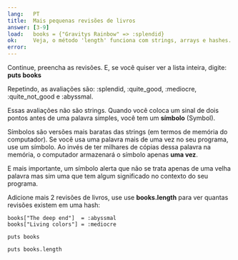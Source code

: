 ```yaml
---
lang:   PT
title:  Mais pequenas revisões de livros
answer: [3-9]
load:   books = {"Gravitys Rainbow" => :splendid}
ok:     Veja, o método 'length' funciona com strings, arrays e hashes.
error:
---
```


Continue, preencha as revisões. E, se você quiser ver a lista inteira, digite: __puts books__

Repetindo, as avaliações são: :splendid, :quite\_good, :mediocre, :quite\_not\_good e :abyssmal.

Essas avaliações não são strings. Quando você coloca um sinal de dois pontos antes de uma palavra simples, você tem um __símbolo__ (Symbol).

Símbolos são versões mais baratas das strings (em termos de memória do computador). Se você usa uma palavra mais de uma vez no seu programa, use um símbolo. Ao invés de ter milhares de cópias dessa palavra na memória, o computador armazenará o símbolo apenas __uma vez__. 

E mais importante, um símbolo alerta que não se trata apenas de uma velha palavra mas sim uma que tem algum significado no contexto do seu programa.

Adicione mais 2 revisões de livros, use use __books.length__ para ver quantas revisões existem em uma hash:

    books["The deep end"]  = :abyssmal
    books["Living colors"] = :mediocre
    
    puts books
    
    puts books.length
